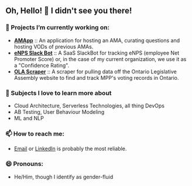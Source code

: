 ## Oh, Hello! 👋 I didn't see you there!

### 🔭 Projects I’m currently working on:

- **[AMApp](https://github.com/martindevnow/amapp)** :: An application for hosting an AMA, curating questions and hosting VODs of previous AMAs.
- **[eNPS Slack Bot](https://github.com/martindevnow/confidence-slackbot)** :: A SaaS SlackBot for tracking eNPS (employee Net Promoter Score) or, in the case of my current organization, we use it as a "Confidence Rating". 
- **[OLA Scraper](https://github.com/martindevnow/ola-scraper)** :: A scraper for pulling data off the Ontario Legislative Assembly website to find and track MPP's voting records in Ontario.

### 🌱 Subjects I love to learn more about

- Cloud Architecture, Serverless Technologies, all thing DevOps
- AB Testing, User Behaviour Modeling
- ML and NLP

###  📫 How to reach me:

- [Email](the.one.martin@gmail.com) or [LinkedIn](https://www.linkedin.com/in/mrbenjaminmartin/) is probably the most reliable.

### 😄 Pronouns: 
- He/Him, though I identify as gender-fluid

<!-- ## ⚡ Fun fact: ... -->

<!--
**martindevnow/martindevnow** is a ✨ _special_ ✨ repository because its `README.md` (this file) appears on your GitHub profile.

Here are some ideas to get you started:

- 🔭 I’m currently working on ...
- 🌱 I’m currently learning ...
- 👯 I’m looking to collaborate on ...
- 🤔 I’m looking for help with ...
- 💬 Ask me about ...
- 📫 How to reach me: ...
- 😄 Pronouns: ...
- ⚡ Fun fact: ...
-->
